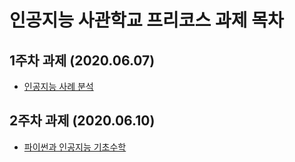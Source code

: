 인공지능 사관학교 프리코스 과제 목차
=======
1주차 과제 (2020.06.07)
-----------
* [인공지능 사례 분석](1주차과제.ipynb)

2주차 과제 (2020.06.10)
-----------
* [파이썬과 인공지능 기초수학](2주차과제.ipynb)
